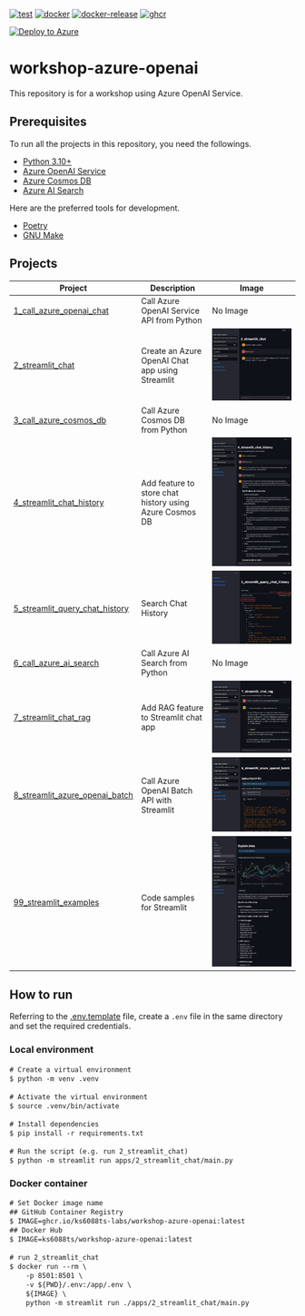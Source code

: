 [![test](https://github.com/ks6088ts-labs/workshop-azure-openai/actions/workflows/test.yaml/badge.svg?branch=main)](https://github.com/ks6088ts-labs/workshop-azure-openai/actions/workflows/test.yaml?query=branch%3Amain)
[![docker](https://github.com/ks6088ts-labs/workshop-azure-openai/actions/workflows/docker.yaml/badge.svg?branch=main)](https://github.com/ks6088ts-labs/workshop-azure-openai/actions/workflows/docker.yaml?query=branch%3Amain)
[![docker-release](https://github.com/ks6088ts-labs/workshop-azure-openai/actions/workflows/docker-release.yaml/badge.svg)](https://github.com/ks6088ts-labs/workshop-azure-openai/actions/workflows/docker-release.yaml)
[![ghcr](https://github.com/ks6088ts-labs/workshop-azure-openai/actions/workflows/ghcr.yaml/badge.svg)](https://github.com/ks6088ts-labs/workshop-azure-openai/actions/workflows/ghcr.yaml)

<!-- https://learn.microsoft.com/en-us/azure/azure-resource-manager/templates/deploy-to-azure-button -->

[![Deploy to Azure](https://aka.ms/deploytoazurebutton)](https://portal.azure.com/#create/Microsoft.Template/uri/https%3A%2F%2Fraw.githubusercontent.com%2Fks6088ts-labs%2Fworkshop-azure-openai%2Fmain%2Finfra%2Fartifacts%2Fazuredeploy.json)

# workshop-azure-openai

This repository is for a workshop using Azure OpenAI Service.

## Prerequisites

To run all the projects in this repository, you need the followings.

- [Python 3.10+](https://www.python.org/downloads/)
- [Azure OpenAI Service](https://azure.microsoft.com/en-us/products/ai-services/openai-service)
- [Azure Cosmos DB](https://azure.microsoft.com/en-us/products/cosmos-db/)
- [Azure AI Search](https://azure.microsoft.com/en-us/products/ai-services/ai-search)

Here are the preferred tools for development.

- [Poetry](https://python-poetry.org/docs/#installation)
- [GNU Make](https://www.gnu.org/software/make/)

## Projects

| Project                                                                           | Description                                             | Image                                                                                    |
| --------------------------------------------------------------------------------- | ------------------------------------------------------- | ---------------------------------------------------------------------------------------- |
| [1_call_azure_openai_chat](./apps/1_call_azure_openai_chat/README.md)             | Call Azure OpenAI Service API from Python               | No Image                                                                                 |
| [2_streamlit_chat](./apps/2_streamlit_chat/README.md)                             | Create an Azure OpenAI Chat app using Streamlit         | ![2_streamlit_chat](./docs/images/2_streamlit_chat.chat_page.png)                        |
| [3_call_azure_cosmos_db](./apps/3_call_azure_cosmos_db/README.md)                 | Call Azure Cosmos DB from Python                        | No Image                                                                                 |
| [4_streamlit_chat_history](./apps/4_streamlit_chat_history/README.md)             | Add feature to store chat history using Azure Cosmos DB | ![4_streamlit_chat_history](./docs/images/4_streamlit_chat_history.chat_page.png)        |
| [5_streamlit_query_chat_history](./apps/5_streamlit_query_chat_history/README.md) | Search Chat History                                     | ![5_streamlit_query_chat_history](./docs/images/5_streamlit_query_chat_history.main.png) |
| [6_call_azure_ai_search](./apps/6_call_azure_ai_search/README.md)                 | Call Azure AI Search from Python                        | No Image                                                                                 |
| [7_streamlit_chat_rag](./apps/7_streamlit_chat_rag/README.md)                     | Add RAG feature to Streamlit chat app                   | ![7_streamlit_chat_rag](./docs/images/7_streamlit_chat_rag.main.png)                     |
| [8_streamlit_azure_openai_batch](./apps/8_streamlit_azure_openai_batch/README.md) | Call Azure OpenAI Batch API with Streamlit              | ![8_streamlit_azure_openai_batch](./docs/images/8_streamlit_azure_openai_batch.main.png) |
| [99_streamlit_examples](./apps/99_streamlit_examples/README.md)                   | Code samples for Streamlit                              | ![99_streamlit_examples](./docs/images/99_streamlit_examples.explaindata.png)            |

## How to run

Referring to the [.env.template](.env.template) file, create a `.env` file in the same directory and set the required credentials.

### Local environment

```shell
# Create a virtual environment
$ python -m venv .venv

# Activate the virtual environment
$ source .venv/bin/activate

# Install dependencies
$ pip install -r requirements.txt

# Run the script (e.g. run 2_streamlit_chat)
$ python -m streamlit run apps/2_streamlit_chat/main.py
```

### Docker container

```shell
# Set Docker image name
## GitHub Container Registry
$ IMAGE=ghcr.io/ks6088ts-labs/workshop-azure-openai:latest
## Docker Hub
$ IMAGE=ks6088ts/workshop-azure-openai:latest

# run 2_streamlit_chat
$ docker run --rm \
    -p 8501:8501 \
    -v ${PWD}/.env:/app/.env \
    ${IMAGE} \
    python -m streamlit run ./apps/2_streamlit_chat/main.py
```
